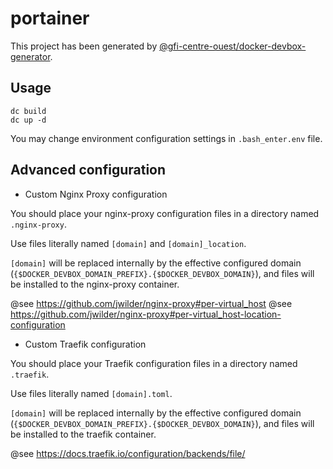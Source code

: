 # portainer

This project has been generated by 
[@gfi-centre-ouest/docker-devbox-generator](https://github.com/gfi-centre-ouest/generator-docker-devbox).

## Usage

```
dc build
dc up -d
```

You may change environment configuration settings in `.bash_enter.env` file.

## Advanced configuration

- Custom Nginx Proxy configuration

You should place your nginx-proxy configuration files in a directory named `.nginx-proxy`.

Use files literally named `[domain]` and `[domain]_location`.

`[domain]` will be replaced internally by the effective configured 
domain (`{$DOCKER_DEVBOX_DOMAIN_PREFIX}.{$DOCKER_DEVBOX_DOMAIN}`), and files 
will be installed to the nginx-proxy container.

@see https://github.com/jwilder/nginx-proxy#per-virtual_host
@see https://github.com/jwilder/nginx-proxy#per-virtual_host-location-configuration

- Custom Traefik configuration

You should place your Traefik configuration files in a directory named `.traefik`.

Use files literally named `[domain].toml`.

`[domain]` will be replaced internally by the effective configured 
domain (`{$DOCKER_DEVBOX_DOMAIN_PREFIX}.{$DOCKER_DEVBOX_DOMAIN}`), and files 
will be installed to the traefik container.

@see https://docs.traefik.io/configuration/backends/file/
